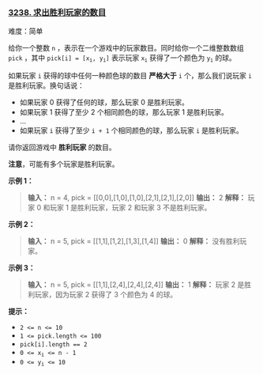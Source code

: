 ### [3238\. 求出胜利玩家的数目](https://leetcode.cn/problems/find-the-number-of-winning-players/)

难度：简单

给你一个整数 `n` ，表示在一个游戏中的玩家数目。同时给你一个二维整数数组 `pick` ，其中 <code>pick[i] = [x<sub>i</sub>, y<sub>i</sub>]</code> 表示玩家 <code>x<sub>i</sub></code> 获得了一个颜色为 <code>y<sub>i</sub></code> 的球。

如果玩家 `i` 获得的球中任何一种颜色球的数目 **严格大于** `i` 个，那么我们说玩家 `i` 是胜利玩家。换句话说：

- 如果玩家 0 获得了任何的球，那么玩家 0 是胜利玩家。
- 如果玩家 1 获得了至少 2 个相同颜色的球，那么玩家 1 是胜利玩家。
- ...
- 如果玩家 `i` 获得了至少 `i + 1` 个相同颜色的球，那么玩家 `i` 是胜利玩家。

请你返回游戏中 **胜利玩家** 的数目。

**注意**，可能有多个玩家是胜利玩家。

**示例 1：**

> **输入：** n = 4, pick = \[[0,0],[1,0],[1,0],[2,1],[2,1],[2,0]]
> **输出：** 2
> **解释：**
> 玩家 0 和玩家 1 是胜利玩家，玩家 2 和玩家 3 不是胜利玩家。

**示例 2：**

> **输入：** n = 5, pick = \[[1,1],[1,2],[1,3],[1,4]]
> **输出：** 0
> **解释：**
> 没有胜利玩家。

**示例 3：**

> **输入：** n = 5, pick = \[[1,1],[2,4],[2,4],[2,4]]
> **输出：** 1
> **解释：**
> 玩家 2 是胜利玩家，因为玩家 2 获得了 3 个颜色为 4 的球。

**提示：**

- `2 <= n <= 10`
- `1 <= pick.length <= 100`
- `pick[i].length == 2`
- <code>0 <= x<sub>i</sub> <= n - 1</code>
- <code>0 <= y<sub>i</sub> <= 10</code>

